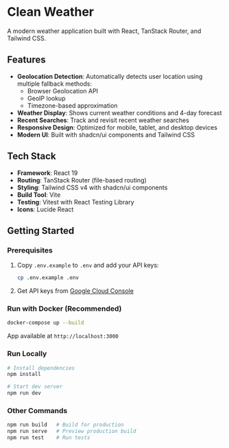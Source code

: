 # Clean Weather

A modern weather application built with React, TanStack Router, and Tailwind CSS.

## Features

- **Geolocation Detection**: Automatically detects user location using multiple fallback methods:
  - Browser Geolocation API
  - GeoIP lookup
  - Timezone-based approximation
- **Weather Display**: Shows current weather conditions and 4-day forecast
- **Recent Searches**: Track and revisit recent weather searches
- **Responsive Design**: Optimized for mobile, tablet, and desktop devices
- **Modern UI**: Built with shadcn/ui components and Tailwind CSS

## Tech Stack

- **Framework**: React 19
- **Routing**: TanStack Router (file-based routing)
- **Styling**: Tailwind CSS v4 with shadcn/ui components
- **Build Tool**: Vite
- **Testing**: Vitest with React Testing Library
- **Icons**: Lucide React

## Getting Started

### Prerequisites

1. Copy `.env.example` to `.env` and add your API keys:

   ```bash
   cp .env.example .env
   ```

2. Get API keys from [Google Cloud Console](https://console.cloud.google.com/apis/credentials)

### Run with Docker (Recommended)

```bash
docker-compose up --build
```

App available at `http://localhost:3000`

### Run Locally

```bash
# Install dependencies
npm install

# Start dev server
npm run dev
```

### Other Commands

```bash
npm run build   # Build for production
npm run serve   # Preview production build
npm run test    # Run tests
```
